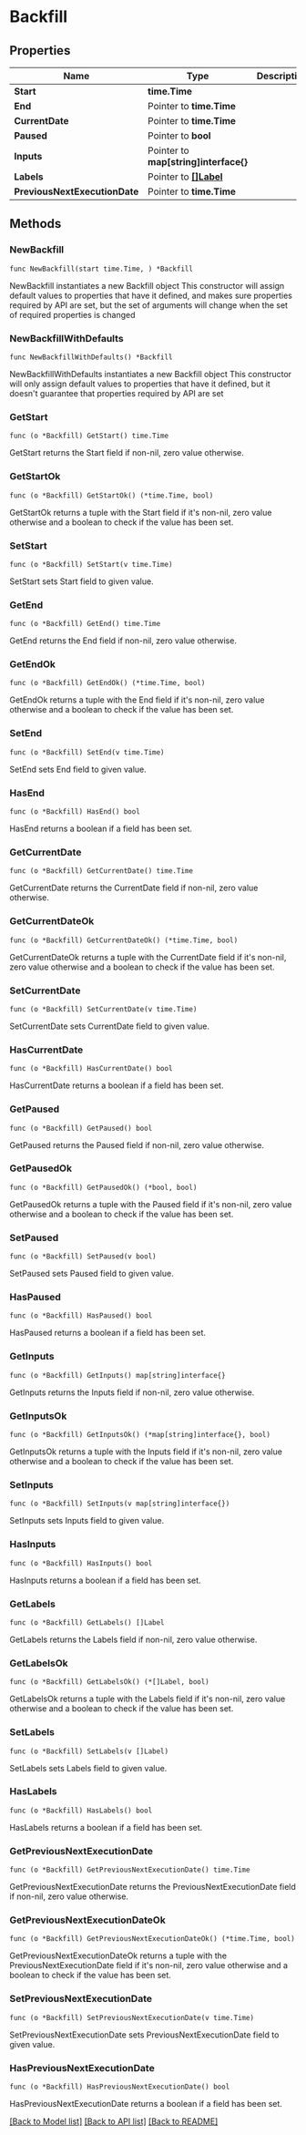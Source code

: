 # Backfill

## Properties

Name | Type | Description | Notes
------------ | ------------- | ------------- | -------------
**Start** | **time.Time** |  | 
**End** | Pointer to **time.Time** |  | [optional] 
**CurrentDate** | Pointer to **time.Time** |  | [optional] 
**Paused** | Pointer to **bool** |  | [optional] 
**Inputs** | Pointer to **map[string]interface{}** |  | [optional] 
**Labels** | Pointer to [**[]Label**](Label.md) |  | [optional] 
**PreviousNextExecutionDate** | Pointer to **time.Time** |  | [optional] 

## Methods

### NewBackfill

`func NewBackfill(start time.Time, ) *Backfill`

NewBackfill instantiates a new Backfill object
This constructor will assign default values to properties that have it defined,
and makes sure properties required by API are set, but the set of arguments
will change when the set of required properties is changed

### NewBackfillWithDefaults

`func NewBackfillWithDefaults() *Backfill`

NewBackfillWithDefaults instantiates a new Backfill object
This constructor will only assign default values to properties that have it defined,
but it doesn't guarantee that properties required by API are set

### GetStart

`func (o *Backfill) GetStart() time.Time`

GetStart returns the Start field if non-nil, zero value otherwise.

### GetStartOk

`func (o *Backfill) GetStartOk() (*time.Time, bool)`

GetStartOk returns a tuple with the Start field if it's non-nil, zero value otherwise
and a boolean to check if the value has been set.

### SetStart

`func (o *Backfill) SetStart(v time.Time)`

SetStart sets Start field to given value.


### GetEnd

`func (o *Backfill) GetEnd() time.Time`

GetEnd returns the End field if non-nil, zero value otherwise.

### GetEndOk

`func (o *Backfill) GetEndOk() (*time.Time, bool)`

GetEndOk returns a tuple with the End field if it's non-nil, zero value otherwise
and a boolean to check if the value has been set.

### SetEnd

`func (o *Backfill) SetEnd(v time.Time)`

SetEnd sets End field to given value.

### HasEnd

`func (o *Backfill) HasEnd() bool`

HasEnd returns a boolean if a field has been set.

### GetCurrentDate

`func (o *Backfill) GetCurrentDate() time.Time`

GetCurrentDate returns the CurrentDate field if non-nil, zero value otherwise.

### GetCurrentDateOk

`func (o *Backfill) GetCurrentDateOk() (*time.Time, bool)`

GetCurrentDateOk returns a tuple with the CurrentDate field if it's non-nil, zero value otherwise
and a boolean to check if the value has been set.

### SetCurrentDate

`func (o *Backfill) SetCurrentDate(v time.Time)`

SetCurrentDate sets CurrentDate field to given value.

### HasCurrentDate

`func (o *Backfill) HasCurrentDate() bool`

HasCurrentDate returns a boolean if a field has been set.

### GetPaused

`func (o *Backfill) GetPaused() bool`

GetPaused returns the Paused field if non-nil, zero value otherwise.

### GetPausedOk

`func (o *Backfill) GetPausedOk() (*bool, bool)`

GetPausedOk returns a tuple with the Paused field if it's non-nil, zero value otherwise
and a boolean to check if the value has been set.

### SetPaused

`func (o *Backfill) SetPaused(v bool)`

SetPaused sets Paused field to given value.

### HasPaused

`func (o *Backfill) HasPaused() bool`

HasPaused returns a boolean if a field has been set.

### GetInputs

`func (o *Backfill) GetInputs() map[string]interface{}`

GetInputs returns the Inputs field if non-nil, zero value otherwise.

### GetInputsOk

`func (o *Backfill) GetInputsOk() (*map[string]interface{}, bool)`

GetInputsOk returns a tuple with the Inputs field if it's non-nil, zero value otherwise
and a boolean to check if the value has been set.

### SetInputs

`func (o *Backfill) SetInputs(v map[string]interface{})`

SetInputs sets Inputs field to given value.

### HasInputs

`func (o *Backfill) HasInputs() bool`

HasInputs returns a boolean if a field has been set.

### GetLabels

`func (o *Backfill) GetLabels() []Label`

GetLabels returns the Labels field if non-nil, zero value otherwise.

### GetLabelsOk

`func (o *Backfill) GetLabelsOk() (*[]Label, bool)`

GetLabelsOk returns a tuple with the Labels field if it's non-nil, zero value otherwise
and a boolean to check if the value has been set.

### SetLabels

`func (o *Backfill) SetLabels(v []Label)`

SetLabels sets Labels field to given value.

### HasLabels

`func (o *Backfill) HasLabels() bool`

HasLabels returns a boolean if a field has been set.

### GetPreviousNextExecutionDate

`func (o *Backfill) GetPreviousNextExecutionDate() time.Time`

GetPreviousNextExecutionDate returns the PreviousNextExecutionDate field if non-nil, zero value otherwise.

### GetPreviousNextExecutionDateOk

`func (o *Backfill) GetPreviousNextExecutionDateOk() (*time.Time, bool)`

GetPreviousNextExecutionDateOk returns a tuple with the PreviousNextExecutionDate field if it's non-nil, zero value otherwise
and a boolean to check if the value has been set.

### SetPreviousNextExecutionDate

`func (o *Backfill) SetPreviousNextExecutionDate(v time.Time)`

SetPreviousNextExecutionDate sets PreviousNextExecutionDate field to given value.

### HasPreviousNextExecutionDate

`func (o *Backfill) HasPreviousNextExecutionDate() bool`

HasPreviousNextExecutionDate returns a boolean if a field has been set.


[[Back to Model list]](../README.md#documentation-for-models) [[Back to API list]](../README.md#documentation-for-api-endpoints) [[Back to README]](../README.md)


